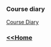 
### Course diary 
<a href="https://docs.google.com/document/d/1O1WL5npj_vPU-9rdDfNFuKpmHseG9F2O/edit?usp=sharing&ouid=102042584991262369612&rtpof=true&sd=true
">Course Diary</a>


### <a href="/"> <<Home</a>
